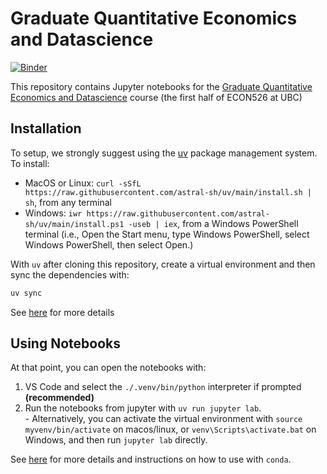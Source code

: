 # Graduate Quantitative Economics and Datascience
[![Binder](https://mybinder.org/badge_logo.svg)](https://mybinder.org/v2/gh/jlperla/grad_econ_datascience_notebooks/HEAD)

This repository contains Jupyter notebooks for the [Graduate Quantitative Economics and Datascience](https://jlperla.github.io/grad_econ_datascience/) course (the first half of ECON526 at UBC)


## Installation
To setup, we strongly suggest using the [uv](https://github.com/astral-sh/uv) package management system.  To install:
   - MacOS or Linux: `curl -sSfL https://raw.githubusercontent.com/astral-sh/uv/main/install.sh | sh`, from any terminal
   - Windows: `iwr https://raw.githubusercontent.com/astral-sh/uv/main/install.ps1 -useb | iex`, from a Windows PowerShell terminal (i.e., Open the Start menu, type Windows PowerShell, select Windows PowerShell, then select Open.)

With `uv` after cloning this repository, create a virtual environment and then sync the dependencies with:
```bash
uv sync
```

See [here](https://jlperla.github.io/grad_econ_datascience/pages/setup.html#quick-start) for more details

## Using Notebooks
At that point, you can open the notebooks with:
  1. VS Code and select the `./.venv/bin/python` interpreter if prompted **(recommended)**
  2. Run the notebooks from jupyter with `uv run jupyter lab`.  
    - Alternatively, you can activate the virtual environment with `source myvenv/bin/activate` on macos/linux, or `venv\Scripts\activate.bat` on Windows, and then run `jupyter lab` directly.

See [here](https://jlperla.github.io/grad_econ_datascience/slides/environment.html) for more details and instructions on how to use with `conda`.
